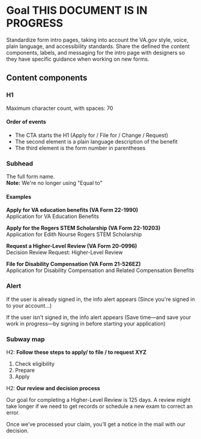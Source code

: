 # Goal THIS DOCUMENT IS IN PROGRESS
Standardize form intro pages, taking into account the VA.gov style, voice, plain language, and accessibility standards. Share the defined the content components, labels, and messaging for the intro page with designers so they have specific guidance when working on new forms. 

## Content components

### H1
Maximum character count, with spaces: 70

#### Order of events 
- The CTA starts the H1 (Apply for / File for / Change / Request)
- The second element is a plain language description of the benefit
- The third element is the form number in parentheses

### Subhead
The full form name. <br>
**Note:** We're no longer using "Equal to"

#### Examples

**Apply for VA education benefits (VA Form 22-1990)** <br>
Application for VA Education Benefits

**Apply for the Rogers STEM Scholarship (VA Form 22-10203)** <br>
Application for Edith Nourse Rogers STEM Scholarship

**Request a Higher-Level Review (VA Form 20-0996)** <br>
Decision Review Request: Higher-Level Review

**File for Disability Compensation (VA Form 21-526EZ)** <br>
Application for Disability Compensation and Related Compensation Benefits

### Alert
If the user is already signed in, the info alert appears (Since you're signed in to your account...)

If the user isn't signed in, the info alert appears (Save time—and save your work in progress—by signing in before starting your application)

### Subway map 

H2: **Follow these steps to apply/ to file / to request XYZ**

1. Check eligibility
2. Prepare
3. Apply

H2: **Our review and decision process**

Our goal for completing a Higher-Level Review is 125 days. A review might take longer if we need to get records or schedule a new exam to correct an error.

Once we’ve processed your claim, you’ll get a notice in the mail with our decision.
